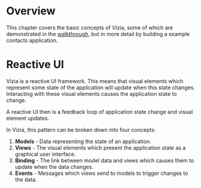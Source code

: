 # Overview

This chapter covers the basic concepts of Vizia, some of which are demonstrated in the [walkthrough](../walkthrough/introduction.md), but in more detail by building a example contacts application.

# Reactive UI

Vizia is a reactive UI framework. This means that visual elements which represent some state of the application will update when this state changes. Interacting with these visual elements causes the application state to change.

A reactive UI then is a feedback loop of application state change and visual element updates.

In Vizia, this pattern can be broken down into four concepts:

 1. **Models** - Data representing the state of an application.
 2. **Views** - The visual elements which present the application state as a graphical user interface.
 3. **Binding** - The link between model data and views which causes them to update when the data changes.
 4. **Events** - Messages which views send to models to trigger changes to the data.



<!-- In Vizia, views **bind** to models so that they update when the application data changes. Views send **events** to models to change the data. -->

<!-- ## The View Tree
Views in Vizia are composed to form a tree.

This view tree is then used to determine the size and position of elements, as well as the order that elements should be rendered into the window. -->

